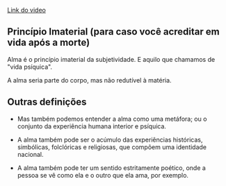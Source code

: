 [Link do video](https://youtu.be/zf4ZUiN2bYY)

## Princípio Imaterial (para caso você acreditar em vida após a morte)
Alma é o princípio imaterial da subjetividade. E aquilo que chamamos de "vida psíquica".

A alma seria parte do corpo, mas não redutível à matéria. 

## Outras definições
- Mas também podemos entender a alma como uma metáfora; ou o conjunto da experiência humana interior e psíquica. 

- A alma também pode ser o acúmulo das experiências históricas, simbólicas, folclóricas e religiosas, que compõem uma identidade nacional.

- A alma também pode ter um sentido estritamente poético, onde a pessoa se vê como ela e o outro que ela ama, por exemplo. 